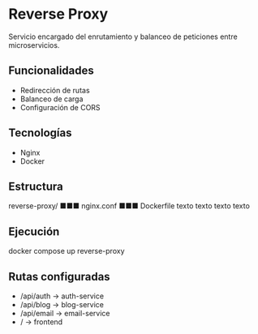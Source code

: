 # Reverse Proxy
Servicio encargado del enrutamiento y balanceo de peticiones entre microservicios.
## Funcionalidades
- Redirección de rutas
- Balanceo de carga
- Configuración de CORS
## Tecnologías
- Nginx
- Docker
## Estructura
reverse-proxy/
■■■ nginx.conf
■■■ Dockerfile
texto texto texto
texto
## Ejecución
docker compose up reverse-proxy
## Rutas configuradas
- /api/auth → auth-service
- /api/blog → blog-service
- /api/email → email-service
- / → frontend
